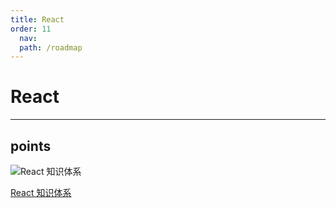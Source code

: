 ```yaml
---
title: React
order: 11
  nav:
  path: /roadmap
---
```


# React

---

## points

![React 知识体系](https://cdn.jsdelivr.net/gh/TheFirstSunday/gallery@main/images/React.png)

[React 知识体系](https://www.processon.com/view/link/609cf91b1e0853709cb16e25#map)
